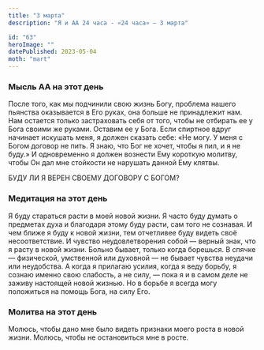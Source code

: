 ```yaml
---
title: "3 марта"
description: "Я и АА 24 часа - «24 часа» — 3 марта"

id: "63"
heroImage: ""
datePublished: 2023-05-04
moth: "mart"
---
```


### Мысль АА на этот день

После того, как мы подчинили свою жизнь Богу, проблема нашего пьянства
оказывается в Его руках, она больше не принадлежит нам. Нам остается только
застраховать себя от того, чтобы не отбирать ее у Бога своими же руками.
Оставим ее у Бога. Если спиртное вдруг начинает искушать меня, я должен
сказать себе: «Не могу. У меня с Богом договор не пить. Я знаю, что Бог не
хочет, чтобы я пил, и я не буду.» И одновременно я должен вознести Ему
короткую молитву, чтобы Он дал мне стойкости не нарушать данной Ему клятвы.

БУДУ ЛИ Я ВЕРЕН СВОЕМУ ДОГОВОРУ С БОГОМ?

### Медитация на этот день

Я буду стараться расти в моей новой жизни. Я часто буду думать о предметах
духа и благодаря этому буду расти, сам того не сознавая. И чем ближе я буду к
новой жизни, тем отчетливее буду видеть своё несоответствие. И чувство
неудовлетворения собой — верный знак, что я расту в новой жизни. Больно
бывает, только когда борешься. В спячке — физической, умственной или духовной
— не бывает чувства неудачи или неудобства. А когда я прилагаю усилия, когда я
веду борьбу, я сознаю именно свою слабость, а не силу, — пока я и в самом деле
не заживу настоящей новой жизнью. Но в борьбе я всегда могу положиться на
помощь Бога, на силу Его.

### Молитва на этот день

Молюсь, чтобы дано мне было видеть признаки моего роста в новой жизни. Молюсь,
чтобы не остановиться мне в росте.
